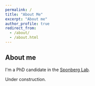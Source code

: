 ```yaml
---
permalink: /
title: "About Me"
excerpt: "About me"
author_profile: true
redirect_from: 
  - /about/
  - /about.html
---
```


## About me
I'm a PhD candidate in the [Sponberg Lab](sponberg.gatech.edu).

Under construction.